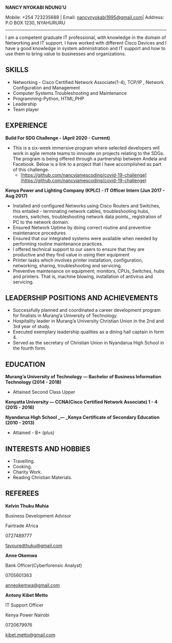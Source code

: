 **NANCY NYOKABI NDUNG’U**

Mobile: +254 723235689 | Email: nancynyokabi1995@gmail.com| Address: P.O BOX 1230, NYAHURURU

---

I am a competent graduate IT professional, with knowledge in the domain of Networking and IT support. I have worked with different Cisco Devices and I have a good knowledge in system administration and IT support and how to use them to bring value to businesses and organizations.

 ## SKILLS
 
*   Networking - Cisco Certified Network Associate(1-4), TCP/IP ,  Network Configuration and Management
*   Computer Systems Troubleshooting and Maintenance
*   Programming-Python, HTML,PHP
*   Leadership
*   Team player

## EXPERIENCE

**Build For SDG Challenge - (April 2020 - Current)**
* This is a six-week immersive program where selected developers will work in agile remote teams to innovate on projects relating to the SDGs. The program is being offered through a partnership between Andela and Facebook. Below is a link to a project that I have accomplished as part of this challenge.
	* [https://github.com/nancyjamescoding/covid-19-challenge](https://github.com/nancyjamescoding/covid-19-challenge)

**Kenya Power and Lighting Company (KPLC) - IT Officer Intern (Jun 2017 - Aug 2017)**

*   Installed and configured Networks using Cisco Routers and Switches, this entailed - terminating network cables, troubleshooting hubs, routers, switches, troubleshooting network data points,, registration of PC to the network domain. 
*   Ensured Network Uptime by doing correct routine and preventive maintenance procedures
*   Ensured that our integrated systems were available when needed by performing routine maintenance practices.
*   I offered technical support to our users to ensure that they are productive and they find value in using their equipment
*   Printer tasks which involves printer installation, configuration, networking, sharing, troubleshooting and servicing.  
*   Preventive maintenance on equipment; monitors, CPUs, Switches, hubs and printers. That is, machine blowing, installation of antivirus and servicing. 

## LEADERSHIP POSITIONS AND ACHIEVEMENTS



*   Successfully planned and coordinated a career development program for finalists in Murang’a University of Technology. 
*   Hospitality leader in Murang’a University Christian Union in the 2nd and 3rd year of study. 
*   Executed exemplary leadership qualities as a dining hall captain in form 4. 
*   Served as the secretary of Christian Union in Nyandarua High School in the fourth form. 


## EDUCATION

**Murang’a University of Technology  — Bachelor of Business Information Technology (2014 - 2018)**

*   Attained Second Class Upper


**Kenyatta University —  CCNA(Cisco Certified Network Associate) 1 - 4 (2015 - 2016)**

**Nyandarua High School _— _Kenya Certificate of Secondary Education (2010 - 2013)**

*   Attained - B+ (plus)

## INTERESTS AND HOBBIES

*   Travelling.  
*   Cooking.  
*   Charity Work.
*   Reading Christian Materials.

## REFEREES

 **Kelvin Thuku Muhia**

 Business Development Advisor

Fairtrade Africa

0727489777

favouredthuku@gmail.com

  **Anne Okemwa**
 
 Bank Officer(Cyberforensic Analyst)
 
 0705601363
 
 anneokemwa@gmail.com
 

 **Antony Kibet Metto**

 IT Support Officer

 Kenya Power Nairobi

 0720679976

 kibet.metto@gmail.com

